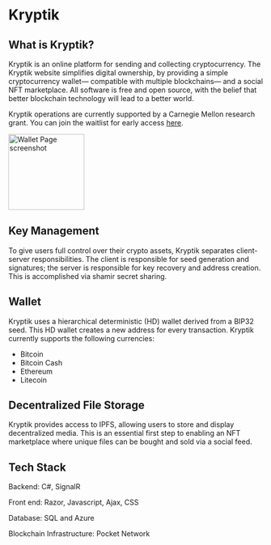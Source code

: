 # Kryptik

## What is Kryptik?
Kryptik is an online platform for sending and collecting cryptocurrency. The Kryptik website simplifies digital ownership, by providing a simple cryptocurrency wallet— compatible with multiple blockchains— and a social NFT marketplace. All software is free and open source, with the belief that better blockchain technology will lead to a better world. 

Kryptik operations are currently supported by a Carnegie Mellon research grant. You can join the waitlist for early access [here](https://kryptik.app/).

<img src="https://jetthays.com/media/external/kryptikSearch.png" alt="Wallet Page screenshot" width="150">

## Key Management
To give users full control over their crypto assets, Kryptik separates client-server responsibilities. The client is responsible for seed generation and signatures; the server is responsible for key recovery and address creation. This is accomplished via shamir secret sharing.
	
## Wallet 
Kryptik uses a hierarchical deterministic (HD) wallet derived from a BIP32 seed. This HD wallet creates a new address for every transaction. Kryptik currently supports the following currencies:
* Bitcoin
* Bitcoin Cash
* Ethereum
* Litecoin

## Decentralized File Storage
Kryptik provides access to IPFS, allowing users to store and display decentralized media. This is an essential first step to enabling an NFT marketplace where unique files can be bought and sold via a social feed. 


## Tech Stack
Backend: C#, SignalR

Front end: Razor, Javascript, Ajax, CSS

Database: SQL and Azure

Blockchain Infrastructure: Pocket Network




